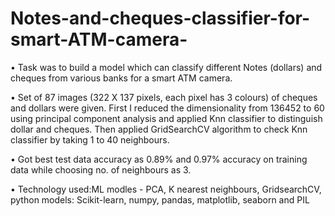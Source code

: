 # Notes-and-cheques-classifier-for-smart-ATM-camera-
•	Task was to build a model which can classify different Notes (dollars) and cheques from various banks for a smart ATM camera.

•	Set of 87 images (322 X 137 pixels, each pixel has 3 colours) of cheques and dollars were given. First I reduced the dimensionality from 136452 to 60 using principal component analysis and applied Knn classifier to distinguish dollar and cheques. Then applied GridSearchCV algorithm to check Knn classifier by taking 1 to 40 neighbours. 

•	Got best test data accuracy as 0.89% and 0.97% accuracy on training data while choosing no. of neighbours as 3.

•	Technology used:ML modles - PCA, K nearest neighbours, GridsearchCV, python models:  Scikit-learn, numpy, pandas, matplotlib, seaborn and PIL 
